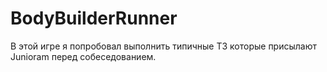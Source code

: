 # BodyBuilderRunner
В этой игре я попробовал выполнить типичные ТЗ которые присылают Junioram перед собеседованием.
